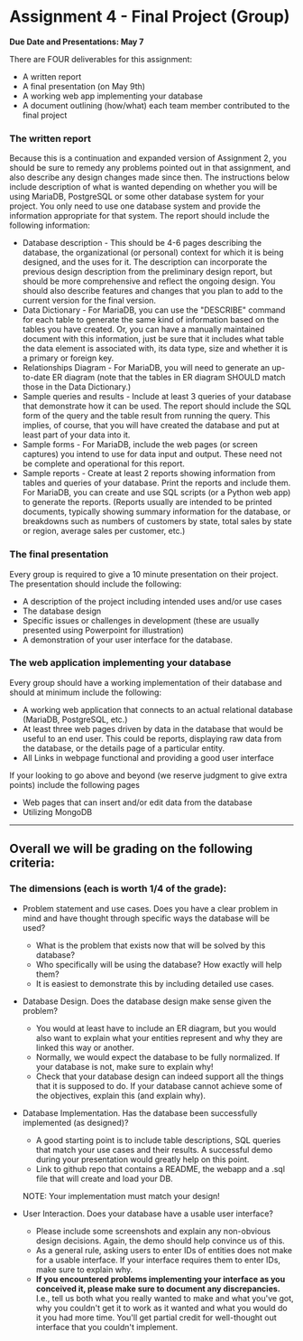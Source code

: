 # Assignment 4 - Final Project (Group)

**Due Date and Presentations:  May 7**

There are FOUR deliverables for this assignment:
* A written report
* A final presentation (on May 9th)
* A working web app implementing your database
* A document outlining (how/what) each team member contributed to the final project


### The written report

Because this is a continuation and expanded version of Assignment 2, you should be sure to remedy any problems pointed out in that assignment, and also describe any design changes made since then. 
The instructions below include description of what is wanted depending on whether you will be using MariaDB, PostgreSQL or some other database system for your project. You only need to use one database system and provide the information appropriate for that system. 
The report should include the following information:
* Database description - This should be 4-6 pages describing the database, the organizational (or personal) context for which it is being designed, and the uses for it. The description can incorporate the previous design description from the preliminary design report, but should be more comprehensive and reflect the ongoing design. 
You should also describe features and changes that you plan to add to the current version for the final version.
* Data Dictionary - For MariaDB, you can use the "DESCRIBE" command for each table to generate the same kind of information based on the tables you have created. 
Or, you can have a manually maintained document with this information, just be sure that it includes what table the data element is associated with, its data type, size and whether it is a primary or foreign key.
* Relationships Diagram - For MariaDB, you will need to generate an up-to-date ER diagram (note that the tables in ER diagram SHOULD match those in the Data Dictionary.)
* Sample queries and results - Include at least 3 queries of your database that demonstrate how it can be used. The report should include the SQL form of the query and the table result from running the query. 
This implies, of course, that you will have created the database and put at least part of your data into it.
* Sample forms - For MariaDB, include the web pages (or screen captures) you intend to use for data input and output. These need not be complete and operational for this report.
* Sample reports - Create at least 2 reports showing information from tables and queries of your database. Print the reports and include them. 
For MariaDB, you can create and use SQL scripts (or a Python web app) to generate the reports. (Reports usually are intended to be printed documents, typically showing summary information for the database, or breakdowns such as numbers of customers by state, total sales by state or region, average sales per customer, etc.)

### The final presentation
Every group is required to give a 10 minute presentation on their project. The presentation should include the following:
* A description of the project including intended uses and/or use cases
* The database design
* Specific issues or challenges in development (these are usually presented using Powerpoint for illustration)
* A demonstration of your user interface for the database.

### The web application implementing your database
Every group should have a working implementation of their database and should at minimum include the following:
* A working web application that connects to an actual relational database (MariaDB, PostgreSQL, etc.) 
* At least three web pages driven by data in the database that would be useful to an end user. This could be reports, displaying raw data from the database, or the details page of a particular entity.
* All Links in webpage functional and providing a good user interface

If your looking to go above and beyond (we reserve judgment to give extra points) include the following pages
* Web pages that can insert and/or edit data from the database
* Utilizing MongoDB

___

## Overall we will be grading on the following criteria:
### The dimensions (each is worth 1/4 of the grade):
* Problem statement and use cases. Does you have a clear problem in mind and have thought through specific ways the database will be used?
  * What is the problem that exists now that will be solved by this database?
  * Who specifically will be using the database? How exactly will help them?
  * It is easiest to demonstrate this by including detailed use cases.

* Database Design. Does the database design make sense given the problem?
  * You would at least have to include an ER diagram, but you would also want to explain what your entities represent and why they are linked this way or another.
  * Normally, we would expect the database to be fully normalized. If your database is not, make sure to explain why!
  * Check that your database design can indeed support all the things that it is supposed to do. If your database cannot achieve some of the objectives, explain this (and explain why).

* Database Implementation. Has the database been successfully implemented (as designed)?
  * A good starting point is to include table descriptions, SQL queries that match your use cases and their results. A successful demo during your presentation would greatly help on this point.
  * Link to github repo that contains a README, the webapp and a .sql file that will create and load your DB.
  
  NOTE:  Your implementation must match your design!

* User Interaction. Does your database have a usable user interface?
  * Please include some screenshots and explain any non-obvious design decisions. Again, the demo should help convince us of this.
  * As a general rule, asking users to enter IDs of entities does not make for a usable interface. If your interface requires them to enter IDs, make sure to explain why.
  * **If you encountered problems implementing your interface as you conceived it, please make sure to document any discrepancies.** I.e., tell us both what you really wanted to make and what you've got, why you couldn't get it to work as it wanted and what you would do it you had more time. You'll get partial credit for well-thought out interface that you couldn't implement. 

